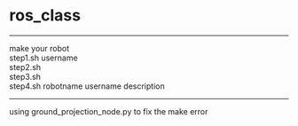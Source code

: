 # ros_class
***********************************************
make your robot  
step1.sh username  
step2.sh  
step3.sh  
step4.sh robotname username description  
***********************************************
using ground_projection_node.py to fix the make error 
